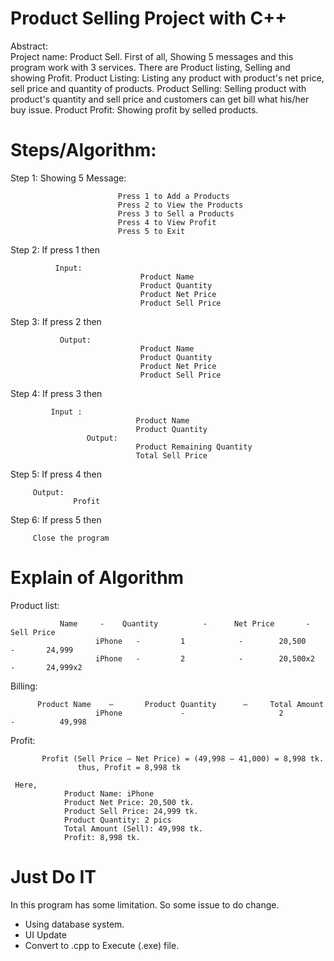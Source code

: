 # Product Selling Project with C++

Abstract:  
Project name: Product Sell. 
First of all, Showing 5 messages and this program work with 3 services. There are Product listing, Selling and showing Profit. 
Product Listing: Listing any product with product's net price, sell price and quantity of products. 
Product Selling: Selling product with product's quantity and sell price and customers can get bill what his/her buy issue. 
Product Profit: Showing profit by selled products.

# Steps/Algorithm:
Step 1:  Showing 5 Message:

                            Press 1 to Add a Products
                            Press 2 to View the Products
                            Press 3 to Sell a Products
                            Press 4 to View Profit
                            Press 5 to Exit
			    
Step 2:  If press 1 then 
                      
		      Input:
                                 Product Name 
                                 Product Quantity
                                 Product Net Price
                                 Product Sell Price
				 
                                 
Step 3:  If press 2 then
                       
		       Output:
                                 Product Name
                                 Product Quantity
                                 Product Net Price
                                 Product Sell Price
				     
Step 4:  If press 3 then
                     
		     Input : 
                                Product Name
                                Product Quantity
                     Output: 
                                Product Remaining Quantity
                                Total Sell Price
				
Step 5:   If press 4 then
	
	     Output:
	              Profit
		      

Step 6:  If press 5 then
                 
		 Close the program
		 
                 
# Explain of Algorithm
Product list:
                       
		       Name     -    Quantity          -      Net Price       -    Sell Price
                       iPhone   -         1            -        20,500        -       24,999
                       iPhone   -         2            -        20,500x2      -       24,999x2 
Billing:
                  
		  Product Name    –       Product Quantity      –     Total Amount
                       iPhone             -                     2                      -          49,998

Profit:   
                   
		   Profit (Sell Price – Net Price) = (49,998 – 41,000) = 8,998 tk.
                   thus, Profit = 8,998 tk

     Here, 
                Product Name: iPhone
                Product Net Price: 20,500 tk.
                Product Sell Price: 24,999 tk.
                Product Quantity: 2 pics
                Total Amount (Sell): 49,998 tk.
                Profit: 8,998 tk.
                
# Just Do IT
In this program has some limitation. So some issue to do change. 
- Using database system.
- UI Update
- Convert to .cpp to Execute (.exe) file. 
  
